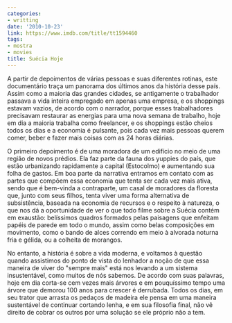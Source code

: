 ```yaml
---
categories:
- writting
date: '2010-10-23'
link: https://www.imdb.com/title/tt1594460
tags:
- mostra
- movies
title: Suécia Hoje
---
```


A partir de depoimentos de várias pessoas e suas diferentes rotinas, este documentário traça um panorama dos últimos anos da história desse país. Assim como a maioria das grandes cidades, se antigamente o trabalhador passava a vida inteira empregado em apenas uma empresa, e os shoppings estavam vazios, de acordo com o narrador, porque esses trabalhadores precisavam restaurar as energias para uma nova semana de trabalho, hoje em dia a maioria trabalha como freelancer, e os shoppings estão cheios todos os dias e a economia é pulsante, pois cada vez mais pessoas querem comer, beber e fazer mais coisas com as 24 horas diárias.

O primeiro depoimento é de uma moradora de um edifício no meio de uma região de novos prédios. Ela faz parte da fauna dos yuppies do país, que estão urbanizando rapidamente a capital (Estocolmo) e aumentando sua folha de gastos. Em boa parte da narrativa entramos em contato com as partes que compõem essa economia que tenta ser cada vez mais ativa, sendo que é bem-vinda a contraparte, um casal de moradores da floresta que, junto com seus filhos, tenta viver uma forma alternativa de subsistência, baseada na economia de recursos e o respeito à natureza, o que nos dá a oportunidade de ver o que todo filme sobre a Suécia contém em exaustão: belíssimos quadros formados pelas paisagens que enfeitam papéis de parede em todo o mundo, assim como belas composições em movimento, como o bando de alces correndo em meio à alvorada noturna fria e gélida, ou a colheita de morangos.

No entanto, a história é sobre a vida moderna, e voltamos à questão quando assistimos do ponto de vista do lenhador a noção de que essa maneira de viver do "sempre mais" está nos levando a um sistema insustentável, como muitos de nós sabemos. De acordo com suas palavras, hoje em dia corta-se cem vezes mais árvores e em pouquíssimo tempo uma árvore que demorou 100 anos para crescer é derrubada. Todos os dias, em seu trator que arrasta os pedaços de madeira ele pensa em uma maneira sustentável de continuar cortando lenha, e em sua filosofia final, não vê direito de cobrar os outros por uma solução se ele próprio não a tem.